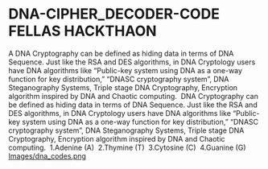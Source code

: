 # DNA-CIPHER_DECODER-CODE FELLAS HACKTHAON 
A DNA Cryptography can be defined as hiding data in terms of DNA Sequence. Just like the RSA and DES algorithms, in DNA Cryptology users have DNA algorithms like “Public-key system using DNA as a one-way function for key distribution,” “DNASC cryptography system”, DNA Steganography Systems, Triple stage DNA Cryptography, Encryption algorithm inspired by DNA and Chaotic computing. 
DNA Cryptography can be defined as hiding data in terms of DNA Sequence. Just like the RSA and DES algorithms, in DNA Cryptology users have DNA algorithms like “Public-key system using DNA as a one-way function for key distribution,” “DNASC cryptography system”, DNA Steganography Systems, Triple stage DNA Cryptography, Encryption algorithm inspired by DNA and Chaotic computing. 
1.Adenine (A) 
2.Thymine (T) 
3.Cytosine (C) 
4.Guanine (G) 
[Images/dna_codes.png](Images/dna_codes.png)
